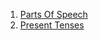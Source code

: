 
1. [Parts Of Speech](https://priyankaMD.github.io/LearningBlogs/partofspeech)
2. [Present Tenses](https://priyankaMD.github.io/LearningBlogs/presenttenses)

